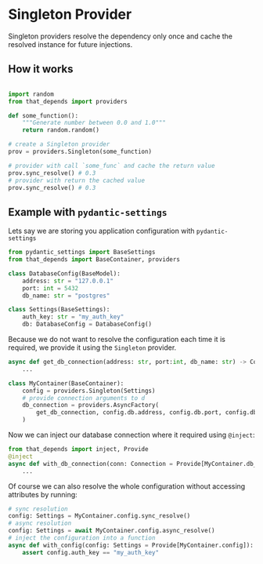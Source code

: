 # Singleton Provider

Singleton providers resolve the dependency only once and cache the resolved instance for future injections.

## How it works

```python

import random
from that_depends import providers

def some_function():
    """Generate number between 0.0 and 1.0"""
    return random.random()

# create a Singleton provider
prov = providers.Singleton(some_function)

# provider with call `some_func` and cache the return value
prov.sync_resolve() # 0.3
# provider with return the cached value
prov.sync_resolve() # 0.3
```

## Example with `pydantic-settings`

Lets say we are storing you application configuration with ``pydantic-settings``

```python
from pydantic_settings import BaseSettings
from that_depends import BaseContainer, providers

class DatabaseConfig(BaseModel):
    address: str = "127.0.0.1"
    port: int = 5432
    db_name: str = "postgres"

class Settings(BaseSettings):
    auth_key: str = "my_auth_key" 
    db: DatabaseConfig = DatabaseConfig()
```

Because we do not want to resolve the configuration each time it is required, we provide it using the `Singleton` provider.

```python
async def get_db_connection(address: str, port:int, db_name: str) -> Connection: 
    ...

class MyContainer(BaseContainer):
    config = providers.Singleton(Settings)
    # provide connection arguments to d
    db_connection = providers.AsyncFactory(
        get_db_connection, config.db.address, config.db.port, config.db_name:
    )
```

Now we can inject our database connection where it required using `@inject`:

```python
from that_depends import inject, Provide
@inject
async def with_db_connection(conn: Connection = Provide[MyContainer.db_connection]):
    ...
```

Of course we can also resolve the whole configuration without accessing attributes by running:

```python
# sync resolution
config: Settings = MyContainer.config.sync_resolve()
# async resolution
config: Settings = await MyContainer.config.async_resolve()
# inject the configuration into a function
async def with_config(config: Settings = Provide[MyContainer.config]):
    assert config.auth_key == "my_auth_key"
```
